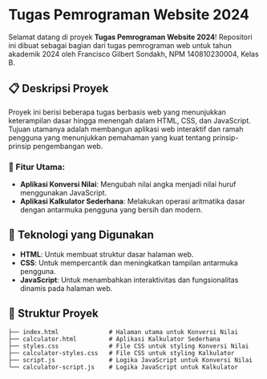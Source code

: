 # Tugas Pemrograman Website 2024

Selamat datang di proyek **Tugas Pemrograman Website 2024**! Repositori ini dibuat sebagai bagian dari tugas pemrograman web untuk tahun akademik 2024 oleh Francisco Gilbert Sondakh, NPM 140810230004, Kelas B.

## 📋 Deskripsi Proyek

Proyek ini berisi beberapa tugas berbasis web yang menunjukkan keterampilan dasar hingga menengah dalam HTML, CSS, dan JavaScript. Tujuan utamanya adalah membangun aplikasi web interaktif dan ramah pengguna yang menunjukkan pemahaman yang kuat tentang prinsip-prinsip pengembangan web.

### 🌟 Fitur Utama:
- **Aplikasi Konversi Nilai**: Mengubah nilai angka menjadi nilai huruf menggunakan JavaScript.
- **Aplikasi Kalkulator Sederhana**: Melakukan operasi aritmatika dasar dengan antarmuka pengguna yang bersih dan modern.

## 🔧 Teknologi yang Digunakan

- **HTML**: Untuk membuat struktur dasar halaman web.
- **CSS**: Untuk mempercantik dan meningkatkan tampilan antarmuka pengguna.
- **JavaScript**: Untuk menambahkan interaktivitas dan fungsionalitas dinamis pada halaman web.

## 📂 Struktur Proyek

```plaintext
├── index.html              # Halaman utama untuk Konversi Nilai
├── calculator.html         # Aplikasi Kalkulator Sederhana
├── styles.css              # File CSS untuk styling Konversi Nilai
├── calculator-styles.css   # File CSS untuk styling Kalkulator
├── script.js               # Logika JavaScript untuk Konversi Nilai
└── calculator-script.js    # Logika JavaScript untuk Kalkulator